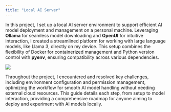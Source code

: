 ```yaml
---
title: "Local AI Server"
---
```



In this project, I set up a local AI server environment to support efficient AI model deployment and management on a personal machine. Leveraging **Ollama** for seamless model downloading and **OpenUI** for intuitive interaction, I created a streamlined platform for working with large language models, like Llama 3, directly on my device. This setup combines the flexibility of Docker for containerized management and Python version control with **pyenv**, ensuring compatibility across various dependencies. 

![](/blog/ai1.jpeg)

Throughout the project, I encountered and resolved key challenges, including environment configuration and permission management, optimizing the workflow for smooth AI model handling without needing external cloud resources. This guide details each step, from setup to model interaction, providing a comprehensive roadmap for anyone aiming to deploy and experiment with AI models locally.